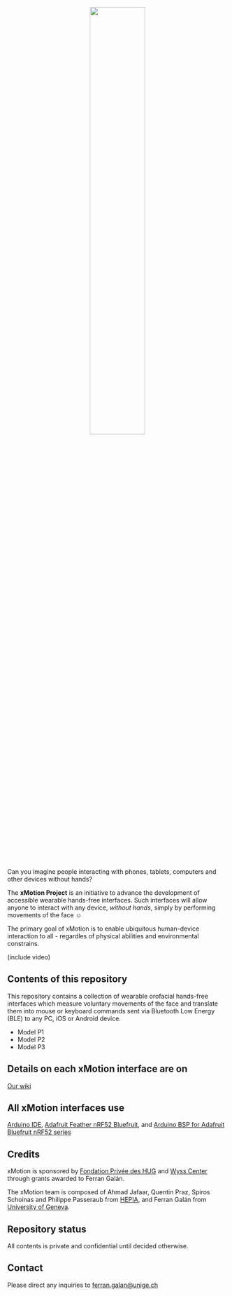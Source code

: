 <p align="center">
	<img src="https://github.com/xmotion-project/xMotion/blob/main/src/Logo.jpg" width="50%" />
</p>

Can you imagine people interacting with phones, tablets, computers and other devices without hands? 

The **xMotion Project** is an initiative to advance the development of accessible wearable hands-free interfaces. Such interfaces will allow anyone to interact with any device, *without hands*, simply by performing movements of the face :relaxed:

The primary goal of xMotion is to enable ubiquitous human-device interaction to all - regardles of physical abilities and environmental constrains.    

(include video)

## Contents of this repository

This repository contains a collection of wearable orofacial hands-free 
interfaces which measure voluntary movements of the face and translate them 
into mouse or keyboard commands sent via Bluetooth Low Energy (BLE) to any PC, iOS or Android device. 

* Model P1
* Model P2
* Model P3

## Details on each xMotion interface are on

[Our wiki](https://github.com/xmotion-project/xMotion/wiki)

## All xMotion interfaces use

[Arduino IDE](https://www.arduino.cc/en/software),
[Adafruit Feather nRF52 Bluefruit](https://learn.adafruit.com/bluefruit-nrf52-feather-learning-guide?view=all), and
[Arduino BSP for Adafruit Bluefruit nRF52 series](https://github.com/adafruit/Adafruit_nRF52_Arduino)

## Credits

xMotion is sponsored by [Fondation Privée des HUG](https://www.fondationhug.org/) and [Wyss Center](https://wysscenter.ch/) through grants awarded to Ferran Galán.

The xMotion team is composed of Ahmad Jafaar, Quentin Praz, Spiros Schoinas and Philippe Passeraub from [HEPIA](https://www.hesge.ch/hepia/), and Ferran Galán from [University of Geneva](https://www.unige.ch/en/university/presentation/).

## Repository status

All contents is private and confidential until decided otherwise. 

## Contact

Please direct any inquiries to ferran.galan@unige.ch 

